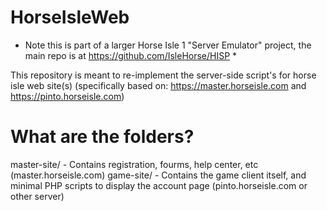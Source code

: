 # HorseIsleWeb
* Note this is part of a larger Horse Isle 1 "Server Emulator" project, the main repo is at https://github.com/IsleHorse/HISP *

This repository is meant to re-implement the server-side script's for horse isle web site(s)
(specifically based on: https://master.horseisle.com and https://pinto.horseisle.com)

# What are the folders?
master-site/ - Contains registration, fourms, help center, etc (master.horseisle.com)
game-site/ - Contains the game client itself, and minimal PHP scripts to display the account page (pinto.horseisle.com or other server)
